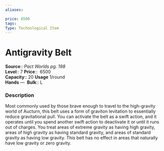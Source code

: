 ```yaml
---
aliases: 

price: 6500 
tags: 
Type: Technological Item
---
```


# Antigravity Belt

**Source**:: _Pact Worlds pg. 198_  
**Level**:: 7
**Price**::  6500  
**Capacity**:: 20 **Usage** 1/round  
**Hands** — 
**Bulk**:: L

### Description

Most commonly used by those brave enough to travel to the high-gravity world of Aucturn, this belt uses a form of graviton levitation to essentially reduce gravitational pull. You can activate the belt as a swift action, and it operates until you spend another swift action to deactivate it or until it runs out of charges. You treat areas of extreme gravity as having high gravity, areas of high gravity as having standard gravity, and areas of standard gravity as having low gravity. This belt has no effect in areas that naturally have low gravity or zero gravity.
